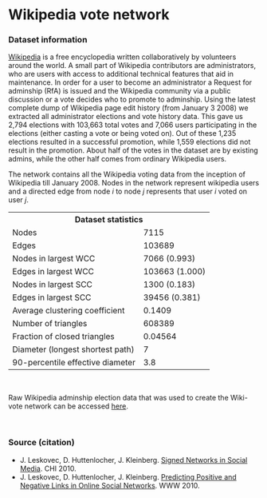 <h1>Wikipedia vote network</h1>
<h3>Dataset information</h3>
<p><a href="http://www.wikipedia.org">Wikipedia</a> is a free encyclopedia written collaboratively by volunteers around the world. A small part of Wikipedia contributors are administrators, who are users with access to additional technical features that aid in maintenance. In order for a user to become an administrator a Request for adminship (RfA) is issued and the Wikipedia community via a public discussion or a vote decides who to promote to adminship. Using the latest complete dump of Wikipedia page edit history (from January 3 2008) we extracted all administrator elections and vote history data. This gave us 2,794 elections with 103,663 total votes and 7,066 users participating in the elections (either casting a vote or being voted on). Out of these 1,235 elections resulted in a successful promotion, while 1,559 elections did not result in the promotion. About half of the votes in the dataset are by existing admins, while the other half comes from ordinary Wikipedia users.</p>
<p>The network contains all the Wikipedia voting data from the inception of Wikipedia till January 2008. Nodes in the network represent wikipedia users and a directed edge from node <i>i</i> to node <i>j</i> represents that user <i>i</i> voted on user <i>j</i>.</p>
<table id="datatab" summary="Dataset statistics">
<tr> <th colspan="2">Dataset statistics</th> </tr>
<tr><td>Nodes</td> <td>7115</td></tr>
<tr><td>Edges</td> <td>103689</td></tr>
<tr><td>Nodes in largest WCC</td> <td>7066 (0.993)</td></tr>
<tr><td>Edges in largest WCC</td> <td>103663 (1.000)</td></tr>
<tr><td>Nodes in largest SCC</td> <td>1300 (0.183)</td></tr>
<tr><td>Edges in largest SCC</td> <td>39456 (0.381)</td></tr>
<tr><td>Average clustering coefficient</td> <td>0.1409</td></tr>
<tr><td>Number of triangles</td> <td>608389</td></tr>
<tr><td>Fraction of closed triangles</td> <td>0.04564</td></tr>
<tr><td>Diameter (longest shortest path)</td> <td>7</td></tr>
<tr><td>90-percentile effective diameter</td> <td>3.8</td></tr>
</table>
<br />
<p>Raw Wikipedia adminship election data that was used to create the Wiki-vote network can be accessed <a href="wiki-Elec.html">here</a>.</p>
<br />
<h3>Source (citation)</h3>
<ul>
<li> J. Leskovec, D. Huttenlocher, J. Kleinberg. <a href="http://cs.stanford.edu/people/jure/pubs/triads-chi10.pdf">Signed Networks in Social Media</a>. CHI 2010.</li>
<li> J. Leskovec, D. Huttenlocher, J. Kleinberg. <a href="http://cs.stanford.edu/people/jure/pubs/signs-www10.pdf">Predicting Positive and Negative Links in Online Social Networks</a>. WWW 2010.</li>
</ul>
<br />
 